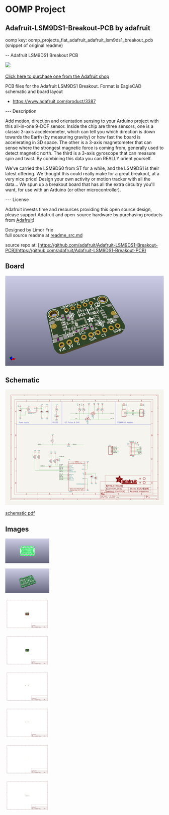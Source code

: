 # OOMP Project  
## Adafruit-LSM9DS1-Breakout-PCB  by adafruit  
  
oomp key: oomp_projects_flat_adafruit_adafruit_lsm9ds1_breakout_pcb  
(snippet of original readme)  
  
-- Adafruit LSM9DS1 Breakout PCB  
  
<a href="http://www.adafruit.com/products/3387"><img src="assets/image.jpg?raw=true" width="500px"><br/>  
Click here to purchase one from the Adafruit shop</a>  
  
PCB files for the Adafruit LSM9DS1 Breakout. Format is EagleCAD schematic and board layout  
* https://www.adafruit.com/product/3387  
  
--- Description  
  
Add motion, direction and orientation sensing to your Arduino project with this all-in-one 9-DOF sensor. Inside the chip are three sensors, one is a classic 3-axis accelerometer, which can tell you which direction is down towards the Earth (by measuring gravity) or how fast the board is accelerating in 3D space. The other is a 3-axis magnetometer that can sense where the strongest magnetic force is coming from, generally used to detect magnetic north. The third is a 3-axis gyroscope that can measure spin and twist. By combining this data you can REALLY orient yourself.  
  
We've carried the LSM9DS0 from ST for a while, and the LSM9DS1 is their latest offering. We thought this could really make for a great breakout, at a very nice price! Design your own activity or motion tracker with all the data... We spun up a breakout board that has all the extra circuitry you'll want, for use with an Arduino (or other microcontroller).  
  
--- License  
  
Adafruit invests time and resources providing this open source design, please support Adafruit and open-source hardware by purchasing products from [Adafruit](https://www.adafruit.com)!  
  
Designed by Limor Frie  
  full source readme at [readme_src.md](readme_src.md)  
  
source repo at: [https://github.com/adafruit/Adafruit-LSM9DS1-Breakout-PCB](https://github.com/adafruit/Adafruit-LSM9DS1-Breakout-PCB)  
## Board  
  
[![working_3d.png](working_3d_600.png)](working_3d.png)  
## Schematic  
  
[![working_schematic.png](working_schematic_600.png)](working_schematic.png)  
  
[schematic pdf](working_schematic.pdf)  
## Images  
  
[![working_3D_bottom.png](working_3D_bottom_140.png)](working_3D_bottom.png)  
  
[![working_3D_top.png](working_3D_top_140.png)](working_3D_top.png)  
  
[![working_assembly_page_01.png](working_assembly_page_01_140.png)](working_assembly_page_01.png)  
  
[![working_assembly_page_02.png](working_assembly_page_02_140.png)](working_assembly_page_02.png)  
  
[![working_assembly_page_03.png](working_assembly_page_03_140.png)](working_assembly_page_03.png)  
  
[![working_assembly_page_04.png](working_assembly_page_04_140.png)](working_assembly_page_04.png)  
  
[![working_assembly_page_05.png](working_assembly_page_05_140.png)](working_assembly_page_05.png)  
  
[![working_assembly_page_06.png](working_assembly_page_06_140.png)](working_assembly_page_06.png)  
